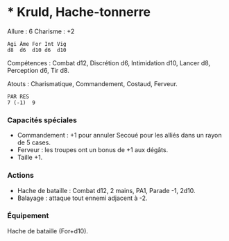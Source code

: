 # * Kruld, Hache-tonnerre

Allure : 6
Charisme : +2

	Agi	Âme	For	Int	Vig
	d8	d6	d10	d6	d10

Compétences : Combat d12, Discrétion d6, Intimidation d10, Lancer d8, Perception d6, Tir d8.

Atouts : Charismatique, Commandement, Costaud, Ferveur.

	PAR	RES
	7 (-1)	9

### Capacités spéciales
- Commandement : +1 pour annuler Secoué pour les alliés dans un rayon de 5 cases.
- Ferveur : les troupes ont un bonus de +1 aux dégâts.
- Taille +1.

### Actions
- Hache de bataille : Combat d12, 2 mains, PA1, Parade -1, 2d10.
- Balayage : attaque tout ennemi adjacent à -2.

### Équipement
Hache de bataille (For+d10).
